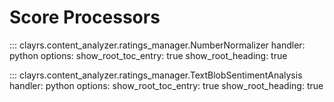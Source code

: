 # Score Processors

::: clayrs.content_analyzer.ratings_manager.NumberNormalizer
    handler: python
    options:
        show_root_toc_entry: true
        show_root_heading: true

::: clayrs.content_analyzer.ratings_manager.TextBlobSentimentAnalysis
    handler: python
    options:
        show_root_toc_entry: true
        show_root_heading: true